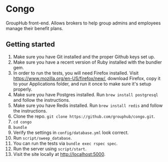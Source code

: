 Congo
=====

GroupHub front-end. Allows brokers to help group admins and employees manage
their benefit plans.

Getting started
---------------

1. Make sure you have Git installed and the proper Github keys set up.
2. Make sure you have a recent version of Ruby installed with the bundler gem.
3. In order to run the tests, you will need Firefox installed. Visit
   https://www.mozilla.org/en-US/firefox/new/, download Firefox, copy it to
   your Applications folder, and run it once to make sure it's setup properly.
4. Make sure you have Postgres installed. Run `brew install postgresql` and
   follow the instructions.
5. Make sure you have Redis installed. Run `brew install redis` and follow the
   instructions.
6. Clone the repo. `git clone https://github.com/grouphub/congo.git`.
7. `cd congo`
8. `bundle`
9. Verify the settings in `config/database.yml` look correct.
10. Run `script/sweep_database`.
11. You can run the tests via `bundle exec rspec spec`.
12. Run the server using `script/start`.
13. Visit the site locally at
    <a href="http://localhost:5000">http://localhost:5000</a>.

